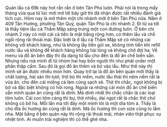 Quán lẩu cá 69k này hot rần rần ở bên Tân Phú luôn. Phải nói là trong mấy tháng vừa qua từ lúc mới mở tới bây giờ thì đã nhận được rất nhiều đánh giá tích cực. Hôm nay là mở thêm một chi nhánh mới ở bên Tân Phú nữa. Nằm ở 409 Tân Hương, phường Tân Quý, quận Tân Phú là chi nhánh 2. Đi từ xa tới là thấy tiệm lẩu cá Thẩm Mập sáng trưng một con đường luôn. Ở bên chi nhánh 2 này có một cái cả tiến là mặt bằng rộng hơn, có thêm lầu và chỗ ngồi rộng rãi thoải mái. Đặc biệt là ở lẩu cá Thẩm Mập sẽ có những cái không với khách hàng, như là không lấy tiền gửi xe, không tính tiền khi refill nước lẩu và không để khách hàng không hài lòng và không chờ đợi ha. Về menu và đồ ăn bên đây thì đa dạng từ lẩu cho đến là đồ ăn chế biến sẵn. Nhưng nếu mà mình đi từ nhóm hai hay bốn người thì như phát order một phần thập cẩm. Sau đó là gọi đồ ăn thêm và bỏ vào lẩu. Như thế này thì mình sẽ ăn được nhiều món hơn. Quay trở lại là đồ ăn bên quán mới thấy là chất lượng, hải sản thì tươi, thịt bò thì mềm, nước lẩu thái thì nêm nếm rất là vừa ăn, cho đến cái miếng cá làm cũng sạch sẽ. Thịt thì chắc, ngọt không bị bở và đặc biệt không có hôi rong. Ngoài ra những cái món đồ ăn chế biến sẵn mình quán ăn cũng rất là dính. Mà dính nhất thì chắc chắn là các loại tôm luôn. Cái con tôm càng thì bự, thịt nhiều, dai ngọt rất là chắc thịt chứ không có bở ha. Mỗi lần mà tới đây một mình tôi là một dĩa tôm á. Thấy là cho đĩa ốc hương ăn cũng rất là dính. Mà ốc hương thì con size cũng to lắm nha. Mặt bằng ở bên quán này thì rộng rãi thoải mái, nhân viên thật phục vụ nhiệt tình. Ai muốn trải nghiệm thì có thể ghé nha.